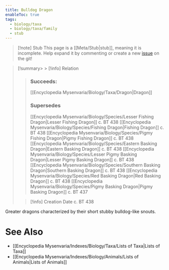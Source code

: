 ```yaml
---
title: Bulldog Dragon
enableToc: true
tags:
  - biology/taxa
  - biology/taxa/family
  - stub
---
```


> [!note] Stub
> This page is a [[Meta/Stub|stub]], meaning it is incomplete. Help expand it by commenting or create a new [issue](https://github.com/RagtimeGal/quartz--encyclopedia-mysenvaria/issues/new/choose) on the git!


> [!summary[](Meta/Stubs.md)> > [!info] Relation
> > ### Succeeds:
> > [[Encyclopedia Mysenvaria/Biology/Taxa/Dragon|Dragon]]
> > ### Supersedes 
> > [[Encyclopedia Mysenvaria/Biology/Species/Lesser Fishing Dragon|Lesser Fishing Dragon]] c. BT 438
> > [[Encyclopedia Mysenvaria/Biology/Species/Fishing Dragon|Fishing Dragon]] c. BT 438
> > [[Encyclopedia Mysenvaria/Biology/Species/Pigmy Fishing Dragon|Pigmy Fishing Dragon]] c. BT 438
> > [[Encyclopedia Mysenvaria/Biology/Species/Eastern Basking Dragon|Eastern Basking Dragon]] c. BT 438
> > [[Encyclopedia Mysenvaria/Biology/Species/Lesser Pigmy Basking Dragon|Lesser Pigmy Basking Dragon]] c. BT 438
> > [[Encyclopedia Mysenvaria/Biology/Species/Southern Basking Dragon|Southern Basking Dragon]] c. BT 438
> > [[Encyclopedia Mysenvaria/Biology/Species/Red Basking Dragon|Red Basking Dragon]] c. BT 438
> > [[Encyclopedia Mysenvaria/Biology/Species/Pigmy Basking Dragon|Pigmy Basking Dragon]] c. BT 437
>
> > [!info] Creation Date
> > c. BT 438

Greater dragons characterized by their short stubby bulldog-like snouts.

# See Also
- [[Encyclopedia Mysenvaria/Indexes/Biology/Taxa/Lists of Taxa|Lists of Taxa]]
- [[Encyclopedia Mysenvaria/Indexes/Biology/Animals/Lists of Animals|Lists of Animals]]

